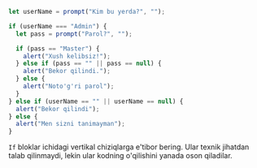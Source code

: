 ```js run demo
let userName = prompt("Kim bu yerda?", "");

if (userName === "Admin") {
  let pass = prompt("Parol?", "");

  if (pass == "Master") {
    alert("Xush kelibsiz!");
  } else if (pass == "" || pass == null) {
    alert("Bekor qilindi.");
  } else {
    alert("Noto'g'ri parol");
  }
} else if (userName == "" || userName == null) {
  alert("Bekor qilindi");
} else {
  alert("Men sizni tanimayman");
}
```

`If` bloklar ichidagi vertikal chiziqlarga e'tibor bering. Ular texnik jihatdan talab qilinmaydi, lekin ular kodning o'qilishini yanada oson qiladilar.
